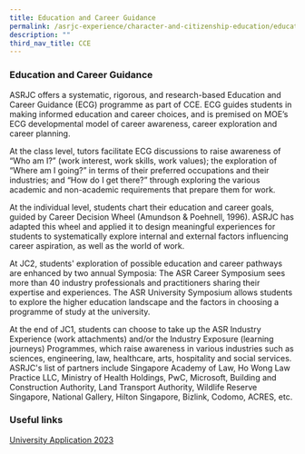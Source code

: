 ```yaml
---
title: Education and Career Guidance
permalink: /asrjc-experience/character-and-citizenship-education/education-and-career-guidance/
description: ""
third_nav_title: CCE
---
```

### Education and Career Guidance

ASRJC offers a systematic, rigorous, and research-based Education and Career Guidance (ECG) programme as part of CCE. ECG guides students in making informed education and career choices, and is premised on MOE’s ECG developmental model of career awareness, career exploration and career planning.

At the class level, tutors facilitate ECG discussions to raise awareness of “Who am I?” (work interest, work skills, work values); the exploration of “Where am I going?” in terms of their preferred occupations and their industries; and “How do I get there?” through exploring the various academic and non-academic requirements that prepare them for work.

At the individual level, students chart their education and career goals, guided by Career Decision Wheel (Amundson & Poehnell, 1996). ASRJC has adapted this wheel and applied it to design meaningful experiences for students to systematically explore internal and external factors influencing career aspiration, as well as the world of work.

At JC2, students' exploration of possible education and career pathways are enhanced by two annual Symposia: The ASR Career Symposium sees more than 40 industry professionals and practitioners sharing their expertise and experiences. The ASR University Symposium allows students to explore the higher education landscape and the factors in choosing a programme of study at the university.

At the end of JC1, students can choose to take up the ASR Industry Experience (work attachments) and/or the Industry Exposure (learning journeys) Programmes, which raise awareness in various industries such as sciences, engineering, law, healthcare, arts, hospitality and social services. ASRJC's list of partners include Singapore Academy of Law, Ho Wong Law Practice LLC, Ministry of Health Holdings, PwC, Microsoft, Building and Construction Authority, Land Transport Authority, Wildlife Reserve Singapore, National Gallery, Hilton Singapore, Bizlink, Codomo, ACRES, etc.

### Useful links
[University Application 2023](/files/useful-information-for-university-application-2023_14-feb-23.pdf)